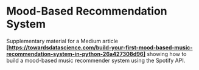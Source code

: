 # Mood-Based Recommendation System
Supplementary material for a Medium article __[https://towardsdatascience.com/build-your-first-mood-based-music-recommendation-system-in-python-26a427308d96]__ showing how to build a mood-based music recommender system using the Spotify API.
